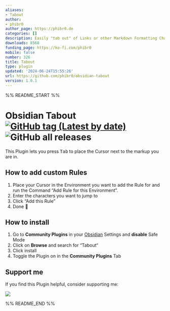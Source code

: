 ```yaml
---
aliases:
- Tabout
author:
- phibr0
author_page: https://phibr0.de
categories: []
description: Easily "tab out" of Links or other Markdown Formatting Characters.
downloads: 8568
funding_page: https://ko-fi.com/phibr0
mobile: false
number: 326
title: Tabout
type: plugin
updated: '2024-06-24T15:55:26'
url: https://github.com/phibr0/obsidian-tabout
version: 1.0.1
---
```


%% README_START %%

# Obsidian Tabout [![GitHub tag (Latest by date)](https://img.shields.io/github/v/tag/phibr0/obsidian-tabout)](https://github.com/phibr0/obsidian-tabout/releases) ![GitHub all releases](https://img.shields.io/github/downloads/phibr0/obsidian-tabout/total)

This Plugin lets you press <kbd>Tab</kbd> to place the Cursor next to the markup you are in.

## How to add custom Rules

1. Place your Cursor in the Environment you want to add the Rule for and run the Command “Add Rule for this Environment”.
2. Enter the characters you want to jump to
3. Click “Add this Rule”
4. Done 🎉

## How to install

1. Go to **Community Plugins** in your [Obsidian](https://www.obsidian.md) Settings and **disable** Safe Mode
2. Click on **Browse** and search for “Tabout“
3. Click install
4. Toggle the Plugin on in the **Community Plugins** Tab

## Support me

If you find this Plugin helpful, consider supporting me:

<a href="https://www.buymeacoffee.com/phibr0"><img src="https://img.buymeacoffee.com/button-api/?text=Buy me a coffee&emoji=&slug=phibr0&button_colour=5F7FFF&font_colour=ffffff&font_family=Inter&outline_colour=000000&coffee_colour=FFDD00"></a>


%% README_END %%